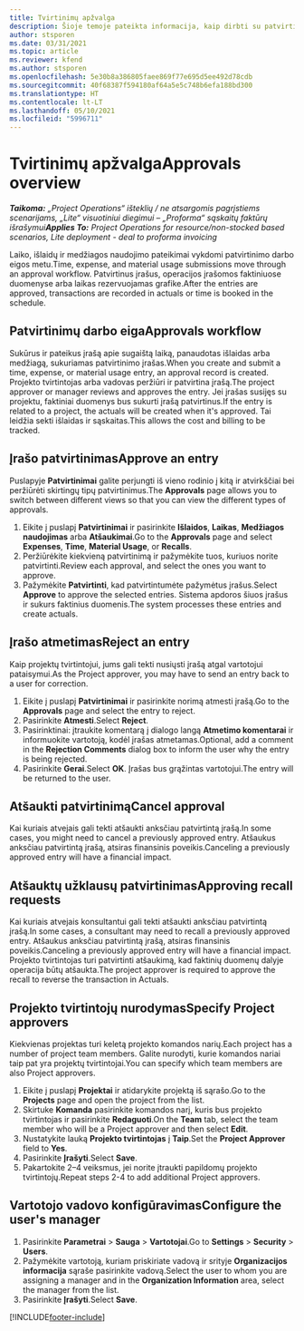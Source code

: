 ```yaml
---
title: Tvirtinimų apžvalga
description: Šioje temoje pateikta informacija, kaip dirbti su patvirtinimais programoje „Project Operations“.
author: stsporen
ms.date: 03/31/2021
ms.topic: article
ms.reviewer: kfend
ms.author: stsporen
ms.openlocfilehash: 5e30b8a386805faee869f77e695d5ee492d78cdb
ms.sourcegitcommit: 40f68387f594180af64a5e5c748b6efa188bd300
ms.translationtype: HT
ms.contentlocale: lt-LT
ms.lasthandoff: 05/10/2021
ms.locfileid: "5996711"
---
```

# <a name="approvals-overview"></a><span data-ttu-id="4644a-103">Tvirtinimų apžvalga</span><span class="sxs-lookup"><span data-stu-id="4644a-103">Approvals overview</span></span>

<span data-ttu-id="4644a-104">_**Taikoma:** „Project Operations“ išteklių / ne atsargomis pagrįstiems scenarijams, „Lite“ visuotiniui diegimui – „Proforma“ sąskaitų faktūrų išrašymui_</span><span class="sxs-lookup"><span data-stu-id="4644a-104">_**Applies To:** Project Operations for resource/non-stocked based scenarios, Lite deployment - deal to proforma invoicing_</span></span>

<span data-ttu-id="4644a-105">Laiko, išlaidų ir medžiagos naudojimo pateikimai vykdomi patvirtinimo darbo eigos metu.</span><span class="sxs-lookup"><span data-stu-id="4644a-105">Time, expense, and material usage submissions move through an approval workflow.</span></span> <span data-ttu-id="4644a-106">Patvirtinus įrašus, operacijos įrašomos faktiniuose duomenyse arba laikas rezervuojamas grafike.</span><span class="sxs-lookup"><span data-stu-id="4644a-106">After the entries are approved, transactions are recorded in actuals or time is booked in the schedule.</span></span>

## <a name="approvals-workflow"></a><span data-ttu-id="4644a-107">Patvirtinimų darbo eiga</span><span class="sxs-lookup"><span data-stu-id="4644a-107">Approvals workflow</span></span>
<span data-ttu-id="4644a-108">Sukūrus ir pateikus įrašą apie sugaištą laiką, panaudotas išlaidas arba medžiagą, sukuriamas patvirtinimo įrašas.</span><span class="sxs-lookup"><span data-stu-id="4644a-108">When you create and submit a time, expense, or material usage entry, an approval record is created.</span></span> <span data-ttu-id="4644a-109">Projekto tvirtintojas arba vadovas peržiūri ir patvirtina įrašą.</span><span class="sxs-lookup"><span data-stu-id="4644a-109">The project approver or manager reviews and approves the entry.</span></span> <span data-ttu-id="4644a-110">Jei įrašas susijęs su projektu, faktiniai duomenys bus sukurti įrašą patvirtinus.</span><span class="sxs-lookup"><span data-stu-id="4644a-110">If the entry is related to a project, the actuals will be created when it's approved.</span></span> <span data-ttu-id="4644a-111">Tai leidžia sekti išlaidas ir sąskaitas.</span><span class="sxs-lookup"><span data-stu-id="4644a-111">This allows the cost and billing to be tracked.</span></span>

## <a name="approve-an-entry"></a><span data-ttu-id="4644a-112">Įrašo patvirtinimas</span><span class="sxs-lookup"><span data-stu-id="4644a-112">Approve an entry</span></span>
<span data-ttu-id="4644a-113">Puslapyje **Patvirtinimai** galite perjungti iš vieno rodinio į kitą ir atvirkščiai bei peržiūrėti skirtingų tipų patvirtinimus.</span><span class="sxs-lookup"><span data-stu-id="4644a-113">The **Approvals** page allows you to switch between different views so that you can view the different types of approvals.</span></span>
  
1. <span data-ttu-id="4644a-114">Eikite į puslapį **Patvirtinimai** ir pasirinkite **Išlaidos**, **Laikas**, **Medžiagos naudojimas** arba **Atšaukimai**.</span><span class="sxs-lookup"><span data-stu-id="4644a-114">Go to the **Approvals** page and select **Expenses**, **Time**, **Material Usage**, or **Recalls**.</span></span>
2. <span data-ttu-id="4644a-115">Peržiūrėkite kiekvieną patvirtinimą ir pažymėkite tuos, kuriuos norite patvirtinti.</span><span class="sxs-lookup"><span data-stu-id="4644a-115">Review each approval, and select the ones you want to approve.</span></span>
3. <span data-ttu-id="4644a-116">Pažymėkite **Patvirtinti**, kad patvirtintumėte pažymėtus įrašus.</span><span class="sxs-lookup"><span data-stu-id="4644a-116">Select **Approve** to approve the selected entries.</span></span>
<span data-ttu-id="4644a-117">Sistema apdoros šiuos įrašus ir sukurs faktinius duomenis.</span><span class="sxs-lookup"><span data-stu-id="4644a-117">The system processes these entries and create actuals.</span></span>

## <a name="reject-an-entry"></a><span data-ttu-id="4644a-118">Įrašo atmetimas</span><span class="sxs-lookup"><span data-stu-id="4644a-118">Reject an entry</span></span>
<span data-ttu-id="4644a-119">Kaip projektų tvirtintojui, jums gali tekti nusiųsti įrašą atgal vartotojui pataisymui.</span><span class="sxs-lookup"><span data-stu-id="4644a-119">As the Project approver, you may have to send an entry back to a user for correction.</span></span>
  
1. <span data-ttu-id="4644a-120">Eikite į puslapį **Patvirtinimai** ir pasirinkite norimą atmesti įrašą.</span><span class="sxs-lookup"><span data-stu-id="4644a-120">Go to the **Approvals** page and select the entry to reject.</span></span> 
2. <span data-ttu-id="4644a-121">Pasirinkite **Atmesti**.</span><span class="sxs-lookup"><span data-stu-id="4644a-121">Select **Reject**.</span></span>
3. <span data-ttu-id="4644a-122">Pasirinktinai: įtraukite komentarą į dialogo langą **Atmetimo komentarai** ir informuokite vartotoją, kodėl įrašas atmetamas.</span><span class="sxs-lookup"><span data-stu-id="4644a-122">Optional, add a comment in the **Rejection Comments** dialog box to inform the user why the entry is being rejected.</span></span>
4. <span data-ttu-id="4644a-123">Pasirinkite **Gerai**.</span><span class="sxs-lookup"><span data-stu-id="4644a-123">Select **OK**.</span></span> <span data-ttu-id="4644a-124">Įrašas bus grąžintas vartotojui.</span><span class="sxs-lookup"><span data-stu-id="4644a-124">The entry will be returned to the user.</span></span>
  
## <a name="cancel-approval"></a><span data-ttu-id="4644a-125">Atšaukti patvirtinimą</span><span class="sxs-lookup"><span data-stu-id="4644a-125">Cancel approval</span></span>
<span data-ttu-id="4644a-126">Kai kuriais atvejais gali tekti atšaukti anksčiau patvirtintą įrašą.</span><span class="sxs-lookup"><span data-stu-id="4644a-126">In some cases, you might need to cancel a previously approved entry.</span></span> <span data-ttu-id="4644a-127">Atšaukus anksčiau patvirtintą įrašą, atsiras finansinis poveikis.</span><span class="sxs-lookup"><span data-stu-id="4644a-127">Canceling a previously approved entry will have a financial impact.</span></span> 

## <a name="approving-recall-requests"></a><span data-ttu-id="4644a-128">Atšauktų užklausų patvirtinimas</span><span class="sxs-lookup"><span data-stu-id="4644a-128">Approving recall requests</span></span>
<span data-ttu-id="4644a-129">Kai kuriais atvejais konsultantui gali tekti atšaukti anksčiau patvirtintą įrašą.</span><span class="sxs-lookup"><span data-stu-id="4644a-129">In some cases, a consultant may need to recall a previously approved entry.</span></span> <span data-ttu-id="4644a-130">Atšaukus anksčiau patvirtintą įrašą, atsiras finansinis poveikis.</span><span class="sxs-lookup"><span data-stu-id="4644a-130">Canceling a previously approved entry will have a financial impact.</span></span> <span data-ttu-id="4644a-131">Projekto tvirtintojas turi patvirtinti atšaukimą, kad faktinių duomenų dalyje operacija būtų atšaukta.</span><span class="sxs-lookup"><span data-stu-id="4644a-131">The project approver is required to approve the recall to reverse the transaction in Actuals.</span></span>

## <a name="specify-project-approvers"></a><span data-ttu-id="4644a-132">Projekto tvirtintojų nurodymas</span><span class="sxs-lookup"><span data-stu-id="4644a-132">Specify Project approvers</span></span>
<span data-ttu-id="4644a-133">Kiekvienas projektas turi keletą projekto komandos narių.</span><span class="sxs-lookup"><span data-stu-id="4644a-133">Each project has a number of project team members.</span></span> <span data-ttu-id="4644a-134">Galite nurodyti, kurie komandos nariai taip pat yra projektų tvirtintojai.</span><span class="sxs-lookup"><span data-stu-id="4644a-134">You can specify which team members are also Project approvers.</span></span>

1. <span data-ttu-id="4644a-135">Eikite į puslapį **Projektai** ir atidarykite projektą iš sąrašo.</span><span class="sxs-lookup"><span data-stu-id="4644a-135">Go to the **Projects** page and open the project from the list.</span></span>
2. <span data-ttu-id="4644a-136">Skirtuke **Komanda** pasirinkite komandos narį, kuris bus projekto tvirtintojas ir pasirinkite **Redaguoti**.</span><span class="sxs-lookup"><span data-stu-id="4644a-136">On the **Team** tab, select the team member who will be a Project approver and then select **Edit**.</span></span>
3. <span data-ttu-id="4644a-137">Nustatykite lauką **Projekto tvirtintojas** į **Taip**.</span><span class="sxs-lookup"><span data-stu-id="4644a-137">Set the **Project Approver** field to **Yes**.</span></span>
4. <span data-ttu-id="4644a-138">Pasirinkite **Įrašyti**.</span><span class="sxs-lookup"><span data-stu-id="4644a-138">Select **Save**.</span></span>
5. <span data-ttu-id="4644a-139">Pakartokite 2–4 veiksmus, jei norite įtraukti papildomų projekto tvirtintojų.</span><span class="sxs-lookup"><span data-stu-id="4644a-139">Repeat steps 2-4 to add additional Project approvers.</span></span>

## <a name="configure-the-users-manager"></a><span data-ttu-id="4644a-140">Vartotojo vadovo konfigūravimas</span><span class="sxs-lookup"><span data-stu-id="4644a-140">Configure the user's manager</span></span>

1. <span data-ttu-id="4644a-141">Pasirinkite **Parametrai** > **Sauga** > **Vartotojai**.</span><span class="sxs-lookup"><span data-stu-id="4644a-141">Go to **Settings** > **Security** > **Users**.</span></span>
2. <span data-ttu-id="4644a-142">Pažymėkite vartotoją, kuriam priskiriate vadovą ir srityje **Organizacijos informacija** sąraše pasirinkite vadovą.</span><span class="sxs-lookup"><span data-stu-id="4644a-142">Select the user to whom you are assigning a manager and in the **Organization Information** area, select the manager from the list.</span></span> 
3. <span data-ttu-id="4644a-143">Pasirinkite **Įrašyti**.</span><span class="sxs-lookup"><span data-stu-id="4644a-143">Select **Save**.</span></span>




[!INCLUDE[footer-include](../includes/footer-banner.md)]
